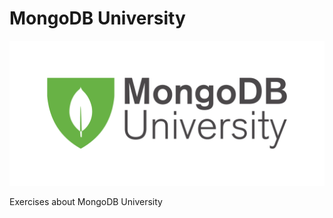 # MongoDB University

![MongoDB](https://github.com/IgorVieira/mongodb-university/blob/master/images/MongoDB-University.png?raw=true)


Exercises about MongoDB University

